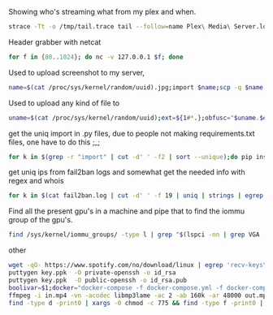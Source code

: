 Showing who's streaming what from my plex and when.
```bash
strace -Tt -o /tmp/tail.trace tail --follow=name Plex\ Media\ Server.log | egrep '\[.{0,3}\].[a-zA-Z ]{0,}\(ID. [0-9]{1,8}\)'
```
Header grabber with netcat
```bash
for f in {80..1024}; do nc -v 127.0.0.1 $f; done 
```

Used to upload screenshot to my server,
```bash
name=$(cat /proc/sys/kernel/random/uuid).jpg;import $name;scp -q $name loot:/var/www/html/loot;echo http://datapor.no/loot/$name | xclip;
```
Used to upload any kind of file to 
```bash
uname=$(cat /proc/sys/kernel/random/uuid);ext=${1#*.};obfusc="$uname.$ext";mv $1 $obfusc;scp -q $obfusc loot:/var/www/html/loot;echo https://loot.datapor.no/$obfusc | xclip;rm $obfusc -f;
```


get the uniq import in .py files, due to people not making requirements.txt files, one have to do this ;_;
```bash
for k in $(grep -r "import" | cut -d' ' -f2 | sort --unique);do pip install  $k;done;
```

get uniq ips from fail2ban logs and somewhat get the needed info with regex and whois
```bash
for k in $(cat fail2ban.log | cut -d' ' -f 19 | uniq | strings | egrep [0-9]+); do echo ; whois $k -H | egrep "(netname|descr|person|country|route)";echo ;done;
```

Find all the present gpu's in a machine and pipe that to find the iommu group of the gpu's.
```bash
find /sys/kernel/iommu_groups/ -type l | grep "$(lspci -nn | grep VGA | cut -d':' -f1)"
```

other
```bash
wget -qO- https://www.spotify.com/no/download/linux | egrep 'recv-keys\s\w+'
puttygen key.ppk  -O private-openssh -o id_rsa
puttygen key.ppk  -O public-openssh -o id_rsa.pub
boolivar=$1;docker="docker-compose -f docker-compose.yml -f docker-compose.override.yml up --build "; if [ "$boolivar" = True ];then echo $docker"-d";else echo $docker;fi
ffmpeg -i in.mp4 -vn -acodec libmp3lame -ac 2 -ab 160k -ar 48000 out.mp3
find -type d -print0 | xargs -0 chmod -c 775 && find -type f -print0 | xargs -0 chmod -c 664
```
